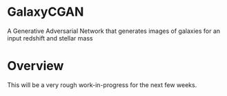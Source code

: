 # GalaxyCGAN
A Generative Adversarial Network that generates images of galaxies for an input redshift and stellar mass

# Overview
This will be a very rough work-in-progress for the next few weeks.

